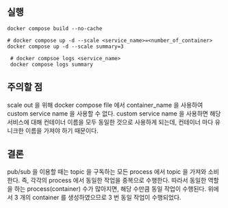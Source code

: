 ## 실행
```shell
docker compose build --no-cache
```

```shell
# docker compose up -d --scale <service_name>=<number_of_container>
docker compose up -d --scale summary=3
```

```shell
 # docker compsoe logs <service_name>
 docker compose logs summary
```

## 주의할 점
scale out 을 위해 docker compose file 에서 container_name 을 사용하여 custom service name 을 사용할 수 없다.
custom service name 을 사용하면 해당 서비스에 대해 컨테이너 이름을 모두 동일한 것으로 사용하게 되는데, 컨테이너 마다 유니크한 이름을 가져야 하기 때문이다.

## 결론
pub/sub 을 이용할 때는 topic 을 구독하는 모든 process 에서 topic 을 가져와 소비한다.
즉, 각각의 process 에서 동일한 작업을 중복으로 수행한다. 따라서 동일한 역할을 하는 process(container) 수가 많아지면, 해당 수만큼 동일 작업이 수행된다.
위에서 3 개의 container 를 생성하였으므로 3 번 동일 작업이 수행되었다.
